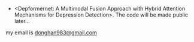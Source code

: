 - <Depformernet: A Multimodal Fusion Approach with Hybrid Attention Mechanisms for Depression Detection>. The code will be made public later...

my email is donghan983@gmail.com

<!---
handongf2/handongf2 is a ✨ special ✨ repository because its `README.md` (this file) appears on your GitHub profile.
You can click the Preview link to take a look at your changes.
--->

